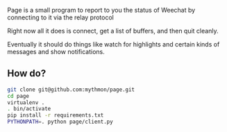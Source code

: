 Page is a small program to report to you the status of Weechat by
connecting to it via the relay protocol

Right now all it does is connect, get a list of buffers, and then quit
cleanly.

Eventually it should do things like watch for highlights and certain
kinds of messages and show notifications.

How do?
-------

```sh
git clone git@github.com:mythmon/page.git
cd page
virtualenv .
. bin/activate
pip install -r requirements.txt
PYTHONPATH=. python page/client.py
```
